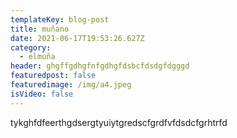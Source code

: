 ```yaml
---
templateKey: blog-post
title: muñano
date: 2021-06-17T19:53:26.627Z
category:
  - elmuña
header: ghgffgdhgfnfgdhgfdsbcfdsdgfdgggd
featuredpost: false
featuredimage: /img/a4.jpeg
isVideo: false
---
```

tykghfdfeerthgdsergtyuiytgredscfgrdfvfdsdcfgrhtrfd